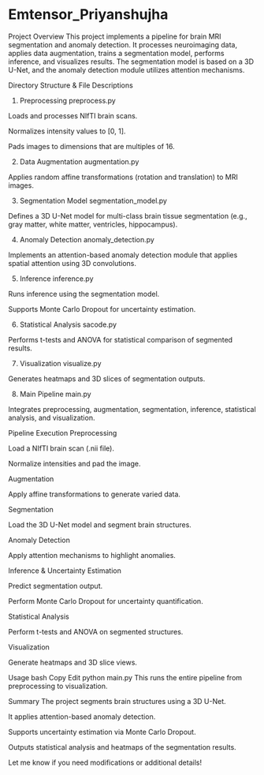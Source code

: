 # Emtensor_Priyanshujha
Project Overview
This project implements a pipeline for brain MRI segmentation and anomaly detection. It processes neuroimaging data, applies data augmentation, trains a segmentation model, performs inference, and visualizes results. The segmentation model is based on a 3D U-Net, and the anomaly detection module utilizes attention mechanisms.

Directory Structure & File Descriptions
1. Preprocessing
preprocess.py

Loads and processes NIfTI brain scans.

Normalizes intensity values to [0, 1].

Pads images to dimensions that are multiples of 16.

2. Data Augmentation
augmentation.py

Applies random affine transformations (rotation and translation) to MRI images.

3. Segmentation Model
segmentation_model.py

Defines a 3D U-Net model for multi-class brain tissue segmentation (e.g., gray matter, white matter, ventricles, hippocampus).

4. Anomaly Detection
anomaly_detection.py

Implements an attention-based anomaly detection module that applies spatial attention using 3D convolutions.

5. Inference
inference.py

Runs inference using the segmentation model.

Supports Monte Carlo Dropout for uncertainty estimation.

6. Statistical Analysis
sacode.py

Performs t-tests and ANOVA for statistical comparison of segmented results.

7. Visualization
visualize.py

Generates heatmaps and 3D slices of segmentation outputs.

8. Main Pipeline
main.py

Integrates preprocessing, augmentation, segmentation, inference, statistical analysis, and visualization.

Pipeline Execution
Preprocessing

Load a NIfTI brain scan (.nii file).

Normalize intensities and pad the image.

Augmentation

Apply affine transformations to generate varied data.

Segmentation

Load the 3D U-Net model and segment brain structures.

Anomaly Detection

Apply attention mechanisms to highlight anomalies.

Inference & Uncertainty Estimation

Predict segmentation output.

Perform Monte Carlo Dropout for uncertainty quantification.

Statistical Analysis

Perform t-tests and ANOVA on segmented structures.

Visualization

Generate heatmaps and 3D slice views.

Usage
bash
Copy
Edit
python main.py
This runs the entire pipeline from preprocessing to visualization.

Summary
The project segments brain structures using a 3D U-Net.

It applies attention-based anomaly detection.

Supports uncertainty estimation via Monte Carlo Dropout.

Outputs statistical analysis and heatmaps of the segmentation results.

Let me know if you need modifications or additional details!

